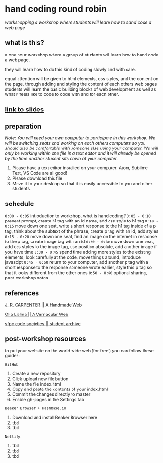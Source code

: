 # hand coding round robin
*workshopping a workshop where students will learn how to hand code a web page*

## what is this?
a one hour workshop where a group of students will learn how to hand code a web page.

they will learn how to do this kind of coding slowly and with care.

equal attention will be given to html elements, css styles, and the content on the page. through adding and styling the content of each others web pages students will learn the basic building blocks of web development as well as what it feels like to code to code with and for each other.

## [link to slides](https://doodybrains.github.io/hand-coding-round-robin)

## preparation
_Note: You will need your own computer to participate in this workshop. We will be switching seats and working on each others computers so you should also be comfortable with someone else using your computer. We will only be working within one file in a text editor and it will already be opened by the time another student sits down at your computer._

1. Please have a text editor installed on your computer. Atom, Sublime Text, VS Code are all good!
2. Please download this file
3. Move it to your desktop so that it is easily accessible to you and other students


## schedule
`0:00 - 0:05`
introduction to workshop, what is hand coding?
`0:05 - 0:10`
present prompt, create h1 tag with an id name, add css style to h1 tag
`0:10 - 0:15`
move down one seat, write a short response to the h1 tag inside of a p tag, think about the subtext of the phrase, create p tag with an id, add styles
`0:15 - 0:20`
move down one seat, find an image on the internet in response to the p tag, create image tag with an id
`0:20 - 0:30`
move down one seat, add css styles to the image tag, use position absolute, add another image if you have time
`0:30 - 0:45`
spend time adding more styles to the existing elements, look carefully at the code, move things around, introduce javascipt
`0:45 - 0:50`
return to your computer, add another p tag with a short response to the response someone wrote earlier, style this p tag so that it looks different from the other ones
`0:50 - 0:60`
optional sharing, post-workshop notes

## references

[J. R. CARPENTER || A Handmade Web](http://veryinteractive.net/content/2-library/50-a-handmade-web/carpenter-a-handmade-web.pdf)

[Olia Lialina || A Vernacular Web](http://art.teleportacia.org/observation/vernacular/welcome/)

[sfpc code societies || student archive](http://sfpc.io/codesocieties_students)

## post-workshop resources

to put your website on the world wide web (for free!) you can follow these guides:

`GitHub`
1. Create a new repository
2. Click upload new file button
3. Name the file index.html
4. Copy and paste the contents of your index.html
5. Commit the changes directly to master
6. Enable gh-pages in the Settings tab

`Beaker Browser + Hashbase.io`
1. Download and install Beaker Browser here
2. tbd
3. tbd

`Netlify`
1. tbd
2. tbd
3. tbd
